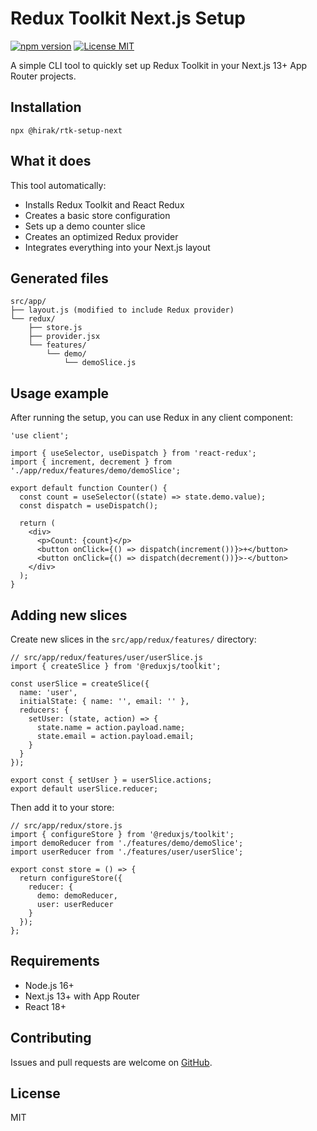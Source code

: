 # Redux Toolkit Next.js Setup

[![npm version](https://badge.fury.io/js/@1hirak%2Frtk-setup-next.svg)](https://badge.fury.io/js/@1hirak%2Frtk-setup-next)
[![License MIT](https://img.shields.io/badge/License-MIT-yellow.svg)](https://opensource.org/licenses/MIT)

A simple CLI tool to quickly set up Redux Toolkit in your Next.js 13+ App Router projects.

## Installation

    npx @hirak/rtk-setup-next

## What it does

This tool automatically:

* Installs Redux Toolkit and React Redux
* Creates a basic store configuration
* Sets up a demo counter slice
* Creates an optimized Redux provider
* Integrates everything into your Next.js layout

## Generated files

    src/app/
    ├── layout.js (modified to include Redux provider)
    └── redux/
        ├── store.js
        ├── provider.jsx
        └── features/
            └── demo/
                └── demoSlice.js

## Usage example

After running the setup, you can use Redux in any client component:

    'use client';
    
    import { useSelector, useDispatch } from 'react-redux';
    import { increment, decrement } from './app/redux/features/demo/demoSlice';
    
    export default function Counter() {
      const count = useSelector((state) => state.demo.value);
      const dispatch = useDispatch();
    
      return (
        <div>
          <p>Count: {count}</p>
          <button onClick={() => dispatch(increment())}>+</button>
          <button onClick={() => dispatch(decrement())}>-</button>
        </div>
      );
    }

## Adding new slices

Create new slices in the `src/app/redux/features/` directory:

    // src/app/redux/features/user/userSlice.js
    import { createSlice } from '@reduxjs/toolkit';
    
    const userSlice = createSlice({
      name: 'user',
      initialState: { name: '', email: '' },
      reducers: {
        setUser: (state, action) => {
          state.name = action.payload.name;
          state.email = action.payload.email;
        }
      }
    });
    
    export const { setUser } = userSlice.actions;
    export default userSlice.reducer;

Then add it to your store:

    // src/app/redux/store.js
    import { configureStore } from '@reduxjs/toolkit';
    import demoReducer from './features/demo/demoSlice';
    import userReducer from './features/user/userSlice';
    
    export const store = () => {
      return configureStore({
        reducer: {
          demo: demoReducer,
          user: userReducer
        }
      });
    };

## Requirements

* Node.js 16+
* Next.js 13+ with App Router
* React 18+

## Contributing

Issues and pull requests are welcome on [GitHub](https://github.com/yourusername/rtk-setup-next).

## License

MIT